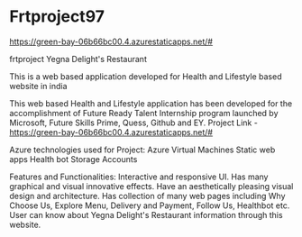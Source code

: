 # Frtproject97

https://green-bay-06b66bc00.4.azurestaticapps.net/#

frtproject
Yegna Delight's Restaurant

This is a web based application developed for Health and Lifestyle based website in india

This web based Health and Lifestyle application has been developed for the accomplishment of Future Ready Talent Internship program launched by Microsoft, Future Skills Prime, Quess, Github and EY. Project Link - https://green-bay-06b66bc00.4.azurestaticapps.net/#

Azure technologies used for Project: Azure Virtual Machines Static web apps Health bot Storage Accounts

Features and Functionalities: Interactive and responsive UI. Has many graphical and visual innovative effects. Have an aesthetically pleasing visual design and architecture. Has collection of many web pages including Why Choose Us, Explore Menu, Delivery and Payment, Follow Us, Healthbot etc. User can know about Yegna Delight's Restaurant information through this website.
